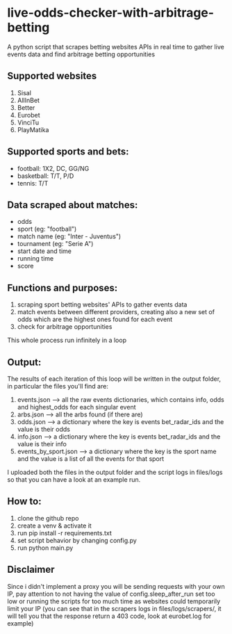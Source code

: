 # live-odds-checker-with-arbitrage-betting
A  python script that scrapes betting websites APIs in real time to gather live events data and find arbitrage betting opportunities



## Supported websites
1. Sisal
2. AllInBet
3. Better
4. Eurobet
5. VinciTu
6. PlayMatika
   


## Supported sports and bets:
- football: 1X2, DC, GG/NG
- basketball: T/T, P/D
- tennis: T/T



## Data scraped about matches:
- odds
- sport (eg: "football")
- match name (eg: "Inter - Juventus")
- tournament (eg: "Serie A")
- start date and time
- running time
- score



## Functions and purposes:
1. scraping sport betting websites' APIs to gather events data
2. match events between different providers, creating also a new set of odds which are the highest ones found for each event
3. check for arbitrage opportunities


This whole process run infinitely in a loop



## Output:
The results of each iteration of this loop will be written in the output folder, in particular the files you'll find are:
1. events.json --> all the raw events dictionaries, which contains info, odds and highest_odds  for each singular event  
2. arbs.json --> all the arbs found (if there are)
3. odds.json --> a dictionary where the key is events bet_radar_ids and the value is their odds
4. info.json --> a dictionary where the key is events bet_radar_ids and the value is their info
4. events_by_sport.json --> a dictionary where the key is the sport name and the value is a list of all the events for that sport
   
I uploaded both the files in the output folder and the script logs in files/logs so that you can have a look at an example run.


## How to:
1. clone the github repo
2. create a venv & activate it
3. run pip install -r requirements.txt
4. set script behavior by changing config.py
5. run python main.py



## Disclaimer
Since i didn't implement a proxy you will be sending requests with your own IP, pay attention to not having the value of config.sleep_after_run set too low or running the scripts for too much time as websites could temporarily limit your IP (you can see that in the scrapers logs in files/logs/scrapers/, it will tell you that the response return a 403 code, look at eurobet.log for example)